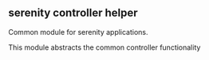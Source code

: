 serenity controller helper
---

Common module for serenity applications.

This module abstracts the common controller functionality

